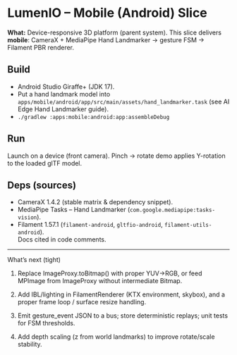 # LumenIO – Mobile (Android) Slice

**What:** Device-responsive 3D platform (parent system). This slice delivers **mobile**: CameraX + MediaPipe Hand Landmarker → gesture FSM → Filament PBR renderer.

## Build
- Android Studio Giraffe+ (JDK 17).
- Put a hand landmark model into `apps/mobile/android/app/src/main/assets/hand_landmarker.task` (see AI Edge Hand Landmarker guide).  
- `./gradlew :apps:mobile:android:app:assembleDebug`

## Run
Launch on a device (front camera). Pinch → rotate demo applies Y-rotation to the loaded glTF model.

## Deps (sources)
- CameraX 1.4.2 (stable matrix & dependency snippet).  
- MediaPipe Tasks – Hand Landmarker (`com.google.mediapipe:tasks-vision`).  
- Filament 1.57.1 (`filament-android`, `gltfio-android`, `filament-utils-android`).  
Docs cited in code comments.

---

What’s next (tight)

1. Replace ImageProxy.toBitmap() with proper YUV→RGB, or feed MPImage from ImageProxy without intermediate Bitmap. 

2. Add IBL/lighting in FilamentRenderer (KTX environment, skybox), and a proper frame loop / surface resize handling. 

3. Emit gesture_event JSON to a bus; store deterministic replays; unit tests for FSM thresholds.

4. Add depth scaling (z from world landmarks) to improve rotate/scale stability. 

